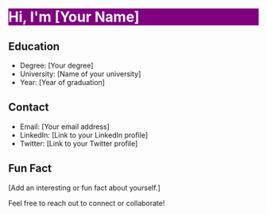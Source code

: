 <h1 style="background-color: purple; color: white;">Hi, I'm [Your Name]</h1>

## Education

- Degree: [Your degree]
- University: [Name of your university]
- Year: [Year of graduation]

## Contact

- Email: [Your email address]
- LinkedIn: [Link to your LinkedIn profile]
- Twitter: [Link to your Twitter profile]

## Fun Fact

[Add an interesting or fun fact about yourself.]

Feel free to reach out to connect or collaborate!


<!--
**AzimVafadari/AzimVafadari** is a ✨ _special_ ✨ repository because its `README.md` (this file) appears on your GitHub profile.

Here are some ideas to get you started:

- 🔭 I’m currently working on ...
- 🌱 I’m currently learning ...
- 👯 I’m looking to collaborate on ...
- 🤔 I’m looking for help with ...
- 💬 Ask me about ...
- 📫 How to reach me: ...
- 😄 Pronouns: ...
- ⚡ Fun fact: ...
-->
